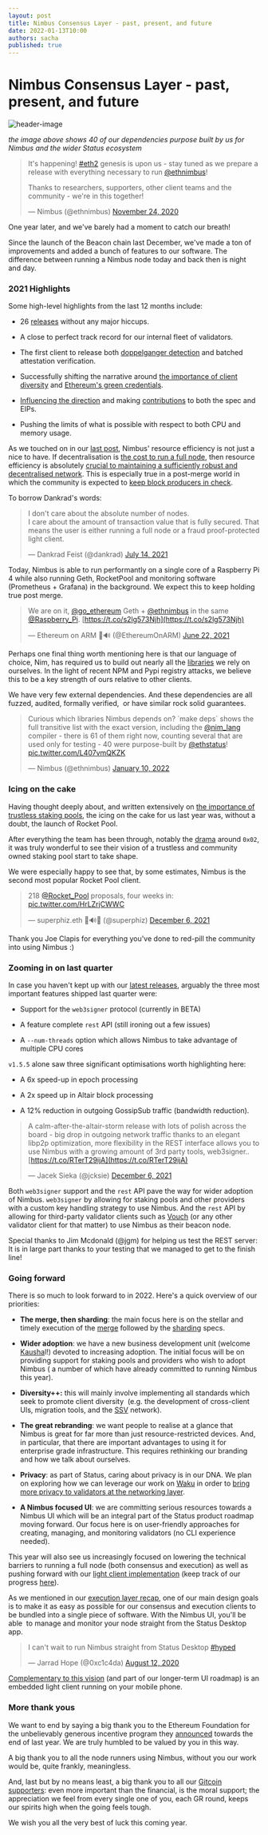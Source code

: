 ```yaml
---
layout: post
title: Nimbus Consensus Layer - past, present, and future
date: 2022-01-13T10:00
authors: sacha
published: true
---
```


# Nimbus Consensus Layer - past, present, and future

<!-- truncate -->

![header-image](/posts/nimbus-consensus-layer-2122/header.png)

_the image above shows 40 of our dependencies purpose built by us for Nimbus and the wider Status ecosystem_

> It's happening! [#eth2](https://twitter.com/hashtag/eth2?src=hash&ref_src=twsrc%5Etfw) genesis is upon us - stay tuned as we prepare a release with everything necessary to run [@ethnimbus](https://twitter.com/ethnimbus?ref_src=twsrc%5Etfw)!  
> 
> Thanks to researchers, supporters, other client teams and the community - we're in this together!
> 
> — Nimbus (@ethnimbus) [November 24, 2020](https://twitter.com/ethnimbus/status/1331116128870031360?ref_src=twsrc%5Etfw)

One year later, and we've barely had a moment to catch our breath!  
  
Since the launch of the Beacon chain last December, we've made a ton of improvements and added a bunch of features to our software. The difference between running a Nimbus node today and back then is night and day.

### 2021 Highlights

Some high-level highlights from the last 12 months include:

* 26 [releases](https://github.com/status-im/nimbus-eth2/releases) without any major hiccups.  
  
* A close to perfect track record for our internal fleet of validators.  
  
* The first client to release both [doppelganger detection](https://our.status.im/nimbus-update-v1-0-7-release/) and batched attestation verification.  
  
* Successfully shifting the narrative around [the importance of client diversity](https://our.status.im/the-importance-of-client-diversity/) and [Ethereum's green credentials](https://our.status.im/ethereum-is-green/).  
  
* [Influencing the direction](https://eips.ethereum.org/EIPS/eip-3076) and making [contributions](https://github.com/ethereum/consensus-specs/pull/2746#pullrequestreview-817674843) to both the spec and EIPs.  
  
* Pushing the limits of what is possible with respect to both CPU and memory usage.
  
As we touched on in our [last post](https://our.status.im/light-nodes-ethereum-endgame/), Nimbus' resource efficiency is not just a nice to have. If decentralisation is [the cost to run a full node](https://twitter.com/jadler0/status/1433985695396282372?ref_src=twsrc%5Etfw%7Ctwcamp%5Etweetembed%7Ctwterm%5E1433985695396282372%7Ctwgr%5E%7Ctwcon%5Es1_&ref_url=https%3A%2F%2Four.status.im%2Fp%2Fdbab5f30-9e0b-49fb-84c7-ef7adb9d9455%2F), then resource efficiency is absolutely [crucial to maintaining a sufficiently robust and decentralised network](https://our.status.im/light-nodes-ethereum-endgame/). This is especially true in a post-merge world in which the community is expected to [keep block producers in check](https://vitalik.ca/general/2021/12/06/endgame.html).

To borrow Dankrad's words:

> I don't care about the absolute number of nodes.  
> I care about the amount of transaction value that is fully secured. That means the user is either running a full node or a fraud proof-protected light client.
> 
> — Dankrad Feist (@dankrad) [July 14, 2021](https://twitter.com/dankrad/status/1415424096024858624?ref_src=twsrc%5Etfw)

Today, Nimbus is able to run performantly on a single core of a Raspberry Pi 4 while also running Geth, RocketPool and monitoring software (Prometheus + Grafana) in the background. We expect this to keep holding true post merge.

> We are on it, [@go\_ethereum](https://twitter.com/go_ethereum?ref_src=twsrc%5Etfw) Geth + [@ethnimbus](https://twitter.com/ethnimbus?ref_src=twsrc%5Etfw) in the same [@Raspberry\_Pi](https://twitter.com/Raspberry_Pi?ref_src=twsrc%5Etfw). [https://t.co/s2lg573Njh](https://t.co/s2lg573Njh)
> 
> — Ethereum on ARM 🦇🔊 (@EthereumOnARM) [June 22, 2021](https://twitter.com/EthereumOnARM/status/1407339958046765061?ref_src=twsrc%5Etfw)

Perhaps one final thing worth mentioning here is that our language of choice, Nim, has required us to build out nearly all the [libraries](https://nimbus.team/docs/libraries.html) we rely on ourselves. In the light of recent NPM and Pypi registry attacks, we believe this to be a key strength of ours relative to other clients.  
  
We have very few external dependencies. And these dependencies are all fuzzed, audited, formally verified,  or have similar rock solid guarantees.

> Curious which libraries Nimbus depends on? \`make deps\` shows the full transitive list with the exact version, including the [@nim\_lang](https://twitter.com/nim_lang?ref_src=twsrc%5Etfw) compiler - there is 61 of them right now, counting several that are used only for testing - 40 were purpose-built by [@ethstatus](https://twitter.com/ethstatus?ref_src=twsrc%5Etfw)! [pic.twitter.com/L407vmQKZK](https://t.co/L407vmQKZK)
> 
> — Nimbus (@ethnimbus) [January 10, 2022](https://twitter.com/ethnimbus/status/1480500108810674176?ref_src=twsrc%5Etfw)


### Icing on the cake

Having thought deeply about, and written extensively on [the importance of trustless staking pools](https://medium.com/dappnode/guardians-of-ethereum-a-validator-dao-proposal-d82e76231b45), the icing on the cake for us last year was, without a doubt, the launch of Rocket Pool.

After everything the team has been through, notably the [drama](https://medium.com/rocket-pool/the-merge-0x02-mev-and-the-future-of-the-protocol-c7451337ec40) around `0x02`, it was truly wonderful to see their vision of a trustless and community owned staking pool start to take shape.

We were especially happy to see that, by some estimates, Nimbus is the second most popular Rocket Pool client.

> 218 [@Rocket\_Pool](https://twitter.com/Rocket_Pool?ref_src=twsrc%5Etfw) proposals, four weeks in: [pic.twitter.com/HrLZrjCWWC](https://t.co/HrLZrjCWWC)
> 
> — superphiz.eth 🦇🔊🐼 (@superphiz) [December 6, 2021](https://twitter.com/superphiz/status/1467978840278503429?ref_src=twsrc%5Etfw)

Thank you Joe Clapis for everything you've done to red-pill the community into using Nimbus :)

### Zooming in on last quarter

In case you haven't kept up with our [latest releases](https://github.com/status-im/nimbus-eth2/releases), arguably the three most important features shipped last quarter were:

* Support for the `web3signer` protocol (currently in BETA)
  
* A feature complete `rest` API (still ironing out a few issues)
  
* A `--num-threads` option which allows Nimbus to take advantage of multiple CPU cores
  
`v1.5.5` alone saw three significant optimisations worth highlighting here:

* A 6x speed-up in epoch processing
  
* A 2x speed up in Altair block processing
  
* A 12% reduction in outgoing GossipSub traffic (bandwidth reduction).
  
> A calm-after-the-altair-storm release with lots of polish across the board - big drop in outgoing network traffic thanks to an elegant libp2p optimization, more flexibility in the REST interface allows you to use Nimbus with a growing amount of 3rd party tools, web3signer.. [https://t.co/RTerT29ijA](https://t.co/RTerT29ijA)
> 
> — Jacek Sieka (@jcksie) [December 6, 2021](https://twitter.com/jcksie/status/1467938248936804356?ref_src=twsrc%5Etfw)

Both `web3signer` support and the `rest` API pave the way for wider adoption of Nimbus. `web3signer` by allowing for staking pools and other providers with a custom key handling strategy to use Nimbus. And the `rest` API by allowing for third-party validator clients such as [Vouch](https://www.attestant.io/posts/introducing-vouch/) (or any other validator client for that matter) to use Nimbus as their beacon node.

Special thanks to Jim Mcdonald (@jgm) for helping us test the REST server: It is in large part thanks to your testing that we managed to get to the finish line!

### Going forward

There is so much to look forward to in 2022. Here's a quick overview of our priorities:

* **The merge, then sharding**: the main focus here is on the stellar and timely execution of the [merge](https://github.com/ethereum/consensus-specs/tree/dev/specs/merge) followed by the [sharding](https://github.com/ethereum/consensus-specs/blob/dev/specs/sharding/beacon-chain.md) specs.
  
* **Wider adoption**: we have a new business development unit (welcome [Kausha](https://twitter.com/liftlines)l!) devoted to increasing adoption. The initial focus will be on providing support for staking pools and providers who wish to adopt Nimbus ( a number of which have already committed to running Nimbus this year).
  
* **Diversity++:** this will mainly involve implementing all standards which seek to promote client diversity  (e.g. the development of cross-client UIs, migration tools, and the [SSV](https://ssv.network/) network).
  
* **The great rebranding**: we want people to realise at a glance that Nimbus is great for far more than just resource-restricted devices. And, in particular, that there are important advantages to using it for enterprise grade infrastructure. This requires rethinking our branding and how we talk about ourselves.
  
* **Privacy**: as part of Status, caring about privacy is in our DNA. We plan on exploring how we can leverage our work on [Waku](https://rfc.vac.dev/spec/10/) in order to [bring more privacy to validators at the networking layer](https://github.com/libp2p/specs/issues/374).
  
* **A Nimbus focused UI**: we are committing serious resources towards a Nimbus UI which will be an integral part of the Status product roadmap moving forward. Our focus here is on user-friendly approaches for creating, managing, and monitoring validators (no CLI experience needed).
  
This year will also see us increasingly focused on lowering the technical barriers to running a full node (both consensus and execution) as well as pushing forward with our [light client implementation](https://github.com/etan-status/nimbus-eth2/compare/merkle-multiproof...etan-status:lightclient-api) (keep track of our progress [here](https://github.com/status-im/nimbus-eth2/issues/2337#issuecomment-967153855)).

As we mentioned in our [execution layer recap](https://our.status.im/nimbus-execution-layer/), one of our main design goals is to make it as easy as possible for our consensus and execution clients to be bundled into a single piece of software. With the Nimbus UI, you'll be able  to manage and monitor your node straight from the Status Desktop app.

> I can't wait to run Nimbus straight from Status Desktop [#hyped](https://twitter.com/hashtag/hyped?src=hash&ref_src=twsrc%5Etfw)
> 
> — Jarrad Hope (@0xc1c4da) [August 12, 2020](https://twitter.com/0xc1c4da/status/1293473249347555334?ref_src=twsrc%5Etfw)

[Complementary to this vision](https://our.status.im/light-nodes-ethereum-endgame/) (and part of our longer-term UI roadmap) is an embedded light client running on your mobile phone.


### More thank yous

We want to end by saying a big thank you to the Ethereum Foundation for the unbelievably generous incentive program they [announced](https://blog.ethereum.org/2021/12/13/client-incentive-program/) towards the end of last year. We are truly humbled to be valued by you in this way.

A big thank you to all the node runners using Nimbus, without you our work would be, quite frankly, meaningless.

And, last but by no means least, a big thank you to all our [Gitcoin supporters](https://gitcoin.co/grants/137/nimbus): even more important than the financial, is the moral support; the appreciation we feel from every single one of you, each GR round, keeps our spirits high when the going feels tough.  
  
We wish you all the very best of luck this coming year.